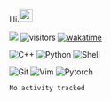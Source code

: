Hi.<img src="https://github.githubassets.com/images/mona-whisper.gif" height="24" />
<!--[![Top Langs](https://github-readme-stats.vercel.app/api/top-langs/?username=OrangeSodahub&layout=compact)](https://github.com/anuraghazra/github-readme-stats)-->
<!--[![OrangeSodahub's GitHub stats](https://github-readme-stats.vercel.app/api?username=OrangeSodahub)](https://github.com/anuraghazra/github-readme-stats)-->
![](https://img.shields.io/badge/Major-IE-609926?style=flat&logo=ABB%20RobotStudio&logoColor=ffffff)
![visitors](https://visitor-badge.glitch.me/badge?page_id=OrangeSodahub)
[![wakatime](https://wakatime.com/badge/user/55e306c3-cea9-4c2e-9056-61b183dcb26a.svg)](https://wakatime.com/@55e306c3-cea9-4c2e-9056-61b183dcb26a)

![C++](https://img.shields.io/badge/-C++-999999?style=plastic&logo=c%2B%2B&color=bule)
![Python](https://img.shields.io/badge/-Python-999999?style=plastic&logo=python)
![Shell](https://img.shields.io/badge/-Shell-999999?style=plastic&logo=Shell)

![Git](https://img.shields.io/badge/-GIT-999999?style=plastic&logo=git)
![Vim](https://img.shields.io/badge/-Vim-999999?style=plastic&logo=Vim)
![Pytorch](https://img.shields.io/badge/-Pytorch-999999?style=plastic&logo=pytorch)

<!--START_SECTION:waka-->

```text
No activity tracked
```

<!--END_SECTION:waka-->
